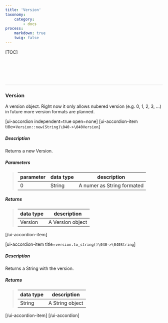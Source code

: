 ```yaml
---
title: 'Version'
taxonomy:
    category:
        - docs
process:
    markdown: true
    twig: false
---
```


[TOC]

<br><br><br><br>

------------------------------------------------------------------------------------------
### Version
A version object. Right now it only allows nubered version (e.g. 0, 1, 2, 3, ...) in future
more version formats are planned.

[ui-accordion independent=true open=none]
[ui-accordion-item title=<code>Version::new(String)\040->\040Version</code>]

##### Description
Returns a new Version.
##### Parameters
> | parameter | data type               | description                                                           |
> |-----------|-------------------------|-----------------------------------------------------------------------|
> | 0         | String                  | A numer as String formated |
##### Returns
> | data type               | description                                                           |
> |-------------------------|-----------------------------------------------------------------------|
> | Version                 | A Version object |

[/ui-accordion-item]

[ui-accordion-item title=<code>version.to_string()\040->\040String</code>]

##### Description
Returns a String with the version.
##### Returns
> | data type               | description                                                           |
> |-------------------------|-----------------------------------------------------------------------|
> | String                 | A String object |

[/ui-accordion-item]
[/ui-accordion]